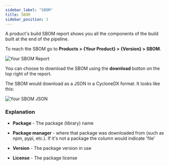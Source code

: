 ```yaml
---
sidebar_label: "SBOM"
title: SBOM
sidebar_position: 3
---
```



A product's build SBOM report shows you all the components of the build built at the end of the pipeline. 

To reach the SBOM go to **Products > {Your Product} > {Version} > SBOM**.

<img src='../../../../img/start/sbom-start.jpg' alt='Your SBOM Report'/>

You can choose to download the SBOM using the **download** button on the top right of the report.

The SBOM would download as a JSON in a CycloneDX format. It looks like this:

<img src='../../../../img/start/sbom-json-start.jpg' alt='Your SBOM JSON'/>

### Explanation

* **Package** - The package (library) name 

* **Package manager** - where that package was downloaded from  (such as npm, pypi, etc.). If it's not a package the column would indicate 'file'

* **Version** - The package version in use

* **License** - The package license


